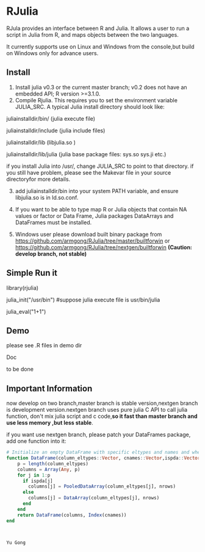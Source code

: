 RJulia
======

RJula provides an interface between R and Julia. It allows a user to run a script in Julia from R, and maps objects between the two languages.

It currently supports use on Linux and Windows from the console,but build on Windows only for advance users.

Install
-------------

1. Install julia v0.3 or the current master branch; v0.2 does not have an embedded API; R version >=3.1.0.
2. Compile Rjulia. This requires you to set the environment variable JULIA\_SRC. A typical Julia install directory should look like:
  
  juliainstalldir/bin/       (julia execute file)

  juliainstalldir/include    (julia include files)

  juliainstalldir/lib        (libjulia.so )

  juliainstalldir/lib/julia  (julia base package files: sys.so sys.ji etc.)

  if you install Julia into /usr/, change JULIA\_SRC to point to that directory. if you still have problem, please see the Makevar file in your source directoryfor more details.

3. add juliainstalldir/bin into your system PATH variable, and ensure libjulia.so is in ld.so.conf.

4. If you want to be able to type map R or Julia objects that contain NA values or factor or Data Frame, Julia packages DataArrays and DataFrames must be installed.

5. Windows user please download built binary package from https://github.com/armgong/RJulia/tree/master/builtforwin or https://github.com/armgong/RJulia/tree/nextgen/builtforwin  **(Caution: develop branch, not stable)**

Simple Run it
------------- 
library(rjulia)

julia_init("/usr/bin") #suppose julia execute file is usr/bin/julia

julia_eval("1+1")

Demo
-------------

please see .R files in demo dir 

Doc

to be done

**Important Information**
-------------
now develop on two branch,master branch is stable version,nextgen branch is development version.nextgen branch uses pure julia C API to call julia function, don't mix julia script and c code,**so it  fast than master branch and use less memory ,but  less stable**.

if you want use nextgen branch, please patch your DataFrames package, add one function into it:
```julia
# Initialize an empty DataFrame with specific eltypes and names and whether is pooled data array
function DataFrame(column_eltypes::Vector, cnames::Vector,ispda::Vector, nrows::Integer)
    p = length(column_eltypes)
    columns = Array(Any, p)
    for j in 1:p
      if ispda[j]
        columns[j] = PooledDataArray(column_eltypes[j], nrows)
      else
        columns[j] = DataArray(column_eltypes[j], nrows)
      end  
    end
    return DataFrame(columns, Index(cnames))
end



Yu Gong
